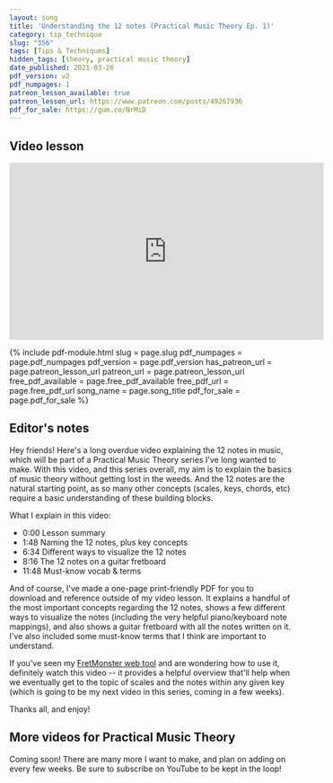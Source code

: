 ```yaml
---
layout: song
title: 'Understanding the 12 notes (Practical Music Theory Ep. 1)'
category: tip_technique
slug: "356"
tags: [Tips & Techniques]
hidden_tags: [theory, practical music theory]
date_published: 2021-03-26
pdf_version: v2
pdf_numpages: 1
patreon_lesson_available: true
patreon_lesson_url: https://www.patreon.com/posts/49267936
pdf_for_sale: https://gum.co/NrMiD
---
```





## Video lesson

<iframe width="560" height="315" src="https://www.youtube.com/embed/XAcd1LxMRHU" frameborder="0" allow="accelerometer; autoplay; encrypted-media; gyroscope; picture-in-picture" allowfullscreen></iframe>

{% include pdf-module.html slug = page.slug pdf_numpages = page.pdf_numpages pdf_version = page.pdf_version has_patreon_url = page.patreon_lesson_url patreon_url = page.patreon_lesson_url free_pdf_available = page.free_pdf_available free_pdf_url = page.free_pdf_url song_name = page.song_title pdf_for_sale = page.pdf_for_sale %}

## Editor's notes

Hey friends! Here's a long overdue video explaining the 12 notes in music, which will be part of a Practical Music Theory series I've long wanted to make. With this video, and this series overall, my aim is to explain the basics of music theory without getting lost in the weeds. And the 12 notes are the natural starting point, as so many other concepts (scales, keys, chords, etc) require a basic understanding of these building blocks.

What I explain in this video:

- 0:00 Lesson summary
- 1:48 Naming the 12 notes, plus key concepts
- 6:34 Different ways to visualize the 12 notes
- 8:16 The 12 notes on a guitar fretboard
- 11:48 Must-know vocab & terms

And of course, I've made a one-page print-friendly PDF for you to download and reference outside of my video lesson. It explains a handful of the most important concepts regarding the 12 notes, shows a few different ways to visualize the notes (including the very helpful piano/keyboard note mappings), and also shows a guitar fretboard with all the notes written on it. I've also included some must-know terms that I think are important to understand.

If you've seen my [FretMonster web tool](http://fretmonster.net) and are wondering how to use it, definitely watch this video -- it provides a helpful overview that'll help when we eventually get to the topic of scales and the notes within any given key (which is going to be my next video in this series, coming in a few weeks).

Thanks all, and enjoy!

## More videos for Practical Music Theory

Coming soon! There are many more I want to make, and plan on adding on every few weeks. Be sure to subscribe on YouTube to be kept in the loop!

